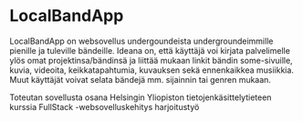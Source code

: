 # LocalBandApp

LocalBandApp on websovellus undergoundeista undergroundeimmille pienille ja tuleville bändeille. Ideana on, että käyttäjä voi kirjata palvelimelle ylös omat projektinsa/bändinsä ja liittää mukaan linkit bändin some-sivuille, kuvia, videoita, keikkatapahtumia, kuvauksen sekä ennenkaikkea musiikkia. Muut käyttäjät voivat selata bändejä mm. sijainnin tai genren mukaan. 

Toteutan sovellusta osana Helsingin Yliopiston tietojenkäsittelytieteen kurssia FullStack -websovelluskehitys harjoitustyö
